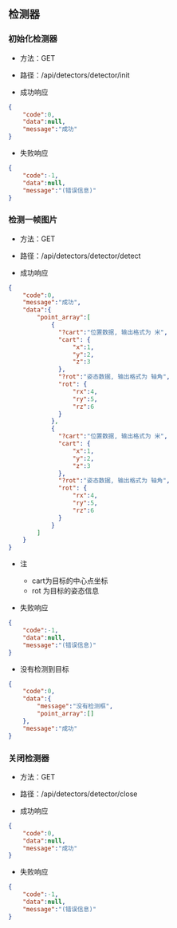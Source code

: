 
## 检测器

### 初始化检测器

+ 方法：GET
+ 路径：/api/detectors/detector/init

+ 成功响应
```json
{
    "code":0,
    "data":null,
    "message":"成功"
}
```

+ 失败响应
```json
{
    "code":-1,
    "data":null,
    "message":"(错误信息)"
}
```

### 检测一帧图片

+ 方法：GET
+ 路径：/api/detectors/detector/detect

+ 成功响应
```json
{
    "code":0,
    "message":"成功",
    "data":{
        "point_array":[
            {
              "?cart":"位置数据, 输出格式为 米",
              "cart": {
                  "x":1,
                  "y":2,
                  "z":3
              },
              "?rot":"姿态数据, 输出格式为 轴角",
              "rot": {
                  "rx":4,
                  "ry":5,
                  "rz":6
              }
            },
            {
              "?cart":"位置数据, 输出格式为 米",
              "cart": {
                  "x":1,
                  "y":2,
                  "z":3
              },
              "?rot":"姿态数据, 输出格式为 轴角",
              "rot": {
                  "rx":4,
                  "ry":5,
                  "rz":6
              }
            }
        ]
    }
}
```
+ 注
  + cart为目标的中心点坐标
  + rot 为目标的姿态信息

+ 失败响应
```json
{
    "code":-1,
    "data":null,
    "message":"(错误信息)"
}
```

+ 没有检测到目标
```json
{
    "code":0,
    "data":{
        "message":"没有检测框",
        "point_array":[]
    },
    "message":"成功"
}
```

### 关闭检测器

+ 方法：GET
+ 路径：/api/detectors/detector/close

+ 成功响应
```json
{
    "code":0,
    "data":null,
    "message":"成功"
}
```

+ 失败响应
```json
{
    "code":-1,
    "data":null,
    "message":"(错误信息)"
}
```

